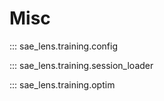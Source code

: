# Misc

::: sae_lens.training.config

::: sae_lens.training.session_loader

::: sae_lens.training.optim

